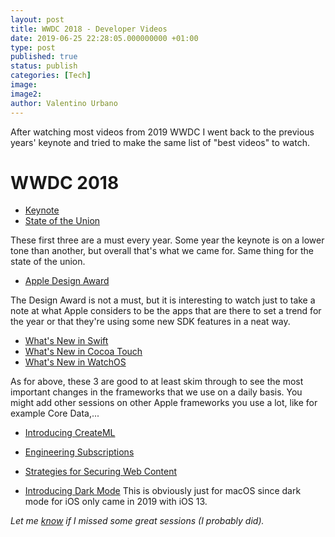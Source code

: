 ```yaml
---
layout: post
title: WWDC 2018 - Developer Videos
date: 2019-06-25 22:28:05.000000000 +01:00
type: post
published: true
status: publish
categories: [Tech]
image:
image2:
author: Valentino Urbano
---
```


After watching most videos from 2019 WWDC I went back to the previous years' keynote and tried to make the same list of "best videos" to watch.

# WWDC 2018

- [Keynote][0]
- [State of the Union][1]

These first three are a must every year. Some year the keynote is on a lower tone than another, but overall that's what we came for. Same thing for the state of the union.

- [Apple Design Award][2]

The Design Award is not a must, but it is interesting to watch just to take a note at what Apple considers to be the apps that are there to set a trend for the year or that they're using some new SDK features in a neat way.

- [What's New in Swift][3]
- [What's New in Cocoa Touch][4]
- [What's New in WatchOS][6]

As for above, these 3 are good to at least skim through to see the most important changes in the frameworks that we use on a daily basis. You might add other sessions on other Apple frameworks you use a lot, like for example Core Data,...

- [Introducing CreateML][5]
- [Engineering Subscriptions][7]
- [Strategies for Securing Web Content][8]

- [Introducing Dark Mode][9]
  This is obviously just for macOS since dark mode for iOS only came in 2019 with iOS 13.

_Let me [know][10] if I missed some great sessions (I probably did)._

[0]: https://developer.apple.com/wwdc18/101
[1]: https://developer.apple.com/wwdc18/102
[2]: https://developer.apple.com/wwdc18/103
[3]: https://developer.apple.com/wwdc18/401
[4]: https://developer.apple.com/wwdc18/202
[5]: https://developer.apple.com/wwdc18/703
[6]: https://developer.apple.com/wwdc18/206
[7]: https://developer.apple.com/wwdc18/705
[8]: https://developer.apple.com/wwdc18/207
[9]: https://developer.apple.com/wwdc18/210
[10]: /contact
